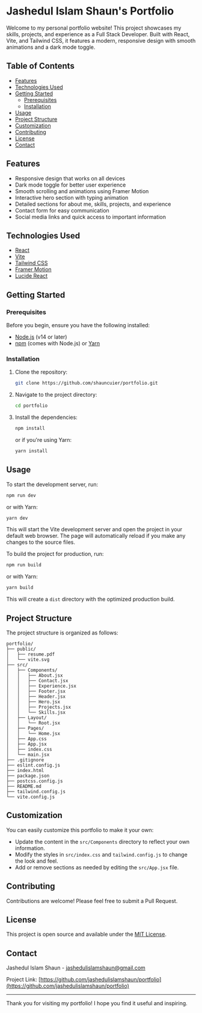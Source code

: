 # Jashedul Islam Shaun's Portfolio

Welcome to my personal portfolio website! This project showcases my skills, projects, and experience as a Full Stack Developer. Built with React, Vite, and Tailwind CSS, it features a modern, responsive design with smooth animations and a dark mode toggle.

## Table of Contents

- [Features](#features)
- [Technologies Used](#technologies-used)
- [Getting Started](#getting-started)
  - [Prerequisites](#prerequisites)
  - [Installation](#installation)
- [Usage](#usage)
- [Project Structure](#project-structure)
- [Customization](#customization)
- [Contributing](#contributing)
- [License](#license)
- [Contact](#contact)

## Features

- Responsive design that works on all devices
- Dark mode toggle for better user experience
- Smooth scrolling and animations using Framer Motion
- Interactive hero section with typing animation
- Detailed sections for about me, skills, projects, and experience
- Contact form for easy communication
- Social media links and quick access to important information

## Technologies Used

- [React](https://reactjs.org/)
- [Vite](https://vitejs.dev/)
- [Tailwind CSS](https://tailwindcss.com/)
- [Framer Motion](https://www.framer.com/motion/)
- [Lucide React](https://lucide.dev/)

## Getting Started

### Prerequisites

Before you begin, ensure you have the following installed:

- [Node.js](https://nodejs.org/) (v14 or later)
- [npm](https://www.npmjs.com/) (comes with Node.js) or [Yarn](https://yarnpkg.com/)

### Installation

1. Clone the repository:

   ```bash
   git clone https://github.com/shauncuier/portfolio.git
   ```

2. Navigate to the project directory:

   ```bash
   cd portfolio
   ```

3. Install the dependencies:

   ```bash
   npm install
   ```

   or if you're using Yarn:

   ```bash
   yarn install
   ```

## Usage

To start the development server, run:

```bash
npm run dev
```

or with Yarn:

```bash
yarn dev
```

This will start the Vite development server and open the project in your default web browser. The page will automatically reload if you make any changes to the source files.

To build the project for production, run:

```bash
npm run build
```

or with Yarn:

```bash
yarn build
```

This will create a `dist` directory with the optimized production build.

## Project Structure

The project structure is organized as follows:

```
portfolio/
├── public/
│   ├── resume.pdf
│   └── vite.svg
├── src/
│   ├── Components/
│   │   ├── About.jsx
│   │   ├── Contact.jsx
│   │   ├── Experience.jsx
│   │   ├── Footer.jsx
│   │   ├── Header.jsx
│   │   ├── Hero.jsx
│   │   ├── Projects.jsx
│   │   └── Skills.jsx
│   ├── Layout/
│   │   └── Root.jsx
│   ├── Pages/
│   │   └── Home.jsx
│   ├── App.css
│   ├── App.jsx
│   ├── index.css
│   └── main.jsx
├── .gitignore
├── eslint.config.js
├── index.html
├── package.json
├── postcss.config.js
├── README.md
├── tailwind.config.js
└── vite.config.js
```

## Customization

You can easily customize this portfolio to make it your own:

- Update the content in the `src/Components` directory to reflect your own information.
- Modify the styles in `src/index.css` and `tailwind.config.js` to change the look and feel.
- Add or remove sections as needed by editing the `src/App.jsx` file.

## Contributing

Contributions are welcome! Please feel free to submit a Pull Request.

## License

This project is open source and available under the [MIT License](LICENSE).

## Contact

Jashedul Islam Shaun - [jashedulislamshaun@gmail.com](mailto:jashedulislamshaun@gmail.com)

Project Link: [https://github.com/jashedulislamshaun/portfolio](https://github.com/jashedulislamshaun/portfolio)

---

Thank you for visiting my portfolio! I hope you find it useful and inspiring.
